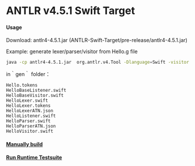 
# ANTLR v4.5.1 Swift Target

#### Usage
Download: antlr4-4.5.1.jar (ANTLR-Swift-Target/pre-release/antlr4-4.5.1.jar)  

Example: generate lexer/parser/visitor from Hello.g file

```bash
java -cp antlr4-4.5.1.jar  org.antlr.v4.Tool -Dlanguage=Swift -visitor -o gen Hello.g4
```

in｀gen｀ folder：

``` 
Hello.tokens
HelloBaseListener.swift
HelloBaseVisitor.swift
HelloLexer.swift
HelloLexer.tokens
HelloLexerATN.json
HelloListener.swift
HelloParser.swift
HelloParserATN.json
HelloVisitor.swift 
```

#### [Manually build](https://github.com/janyou/ANTLR-Swift-Target/blob/master/ManuallyBuild.md)
#### [Run Runtime Testsuite](https://github.com/janyou/ANTLR-Swift-Target/blob/master/RuntimeTestsuite.md)